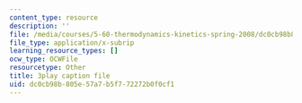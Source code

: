 ```yaml
---
content_type: resource
description: ''
file: /media/courses/5-60-thermodynamics-kinetics-spring-2008/dc0cb98b805e57a7b5f772272b0f0cf1_6LYuK8qI0_s.vtt
file_type: application/x-subrip
learning_resource_types: []
ocw_type: OCWFile
resourcetype: Other
title: 3play caption file
uid: dc0cb98b-805e-57a7-b5f7-72272b0f0cf1
---
```

